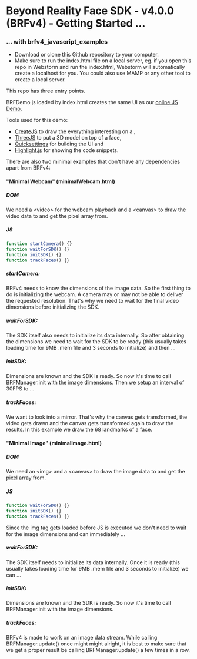 # Beyond Reality Face SDK - v4.0.0 (BRFv4) - Getting Started ... 

### ... with brfv4_javascript_examples

+ Download or clone this Github repository to your computer.
+ Make sure to run the index.html file on a local server, eg. if you open this repo in Webstorm and run the index.html, Webstorm
will automatically create a localhost for you. You could also use MAMP or any other tool to create a local server.

This repo has three entry points. 

BRFDemo.js loaded by index.html creates the same UI as our [online JS Demo](https://tastenkunst.github.io/brfv4_javascript_examples/).

Tools used for this demo:

+ [CreateJS](http://createjs.com/) to draw the everything interesting on a <canvas>,
+ [ThreeJS](https://threejs.org/) to put a 3D model on top of a face,
+ [Quicksettings](https://github.com/bit101/quicksettings) for building the UI and
+ [Highlight.js](https://github.com/isagalaev/highlight.js) for showing the code snippets.

There are also two minimal examples that don't have any dependencies apart from BRFv4:

#### "Minimal Webcam" (minimalWebcam.html)

##### DOM

We need a &lt;video&gt; for the webcam playback and a &lt;canvas&gt; to draw the video data to and get the pixel array from.

##### JS

```javascript
function startCamera() {}
function waitForSDK() {}
function initSDK() {}
function trackFaces() {}
```
##### startCamera:

BRFv4 needs to know the dimensions of the image data. So the first thing to do is initializing the webcam.
A camera may or may not be able to deliver the requested resolution. That's why we need to wait for the final video
dimensions before initializing the SDK.

##### waitForSDK:

The SDK itself also needs to initialize its data internally. So after obtaining the dimensions we need to
wait for the SDK to be ready (this usually takes loading time for 9MB .mem file and 3 seconds to initialize) and then ...

##### initSDK:

Dimensions are known and the SDK is ready. So now it's time to call BRFManager.init with the image dimensions.
Then we setup an interval of 30FPS to ...

##### trackFaces:

We want to look into a mirror. That's why the canvas gets transformed, the video gets drawn and the canvas
gets transformed again to draw the results. In this example we draw the 68 landmarks of a face.

#### "Minimal Image" (minimalImage.html)

##### DOM

We need an &lt;img&gt; and a &lt;canvas&gt; to draw the image data to and get the pixel array from.

##### JS

```javascript
function waitForSDK() {}
function initSDK() {}
function trackFaces() {}
```

Since the img tag gets loaded before JS is executed we don't need to wait for the image dimensions and can immediately ...

##### waitForSDK:

The SDK itself needs to initialize its data internally. Once it is ready (this usually takes loading time for 9MB .mem 
file and 3 seconds to initialize) we can ...

##### initSDK:

Dimensions are known and the SDK is ready. So now it's time to call BRFManager.init with the image dimensions.

##### trackFaces:

BRFv4 is made to work on an image data stream. While calling BRFManager.update() once might might alright, it is best 
to make sure that we get a proper result be calling BRFManager.update() a few times in a row.




